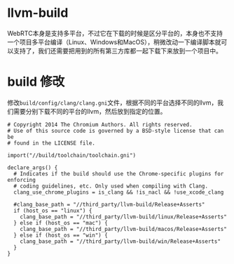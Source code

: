 # llvm-build
WebRTC本身是支持多平台，不过它在下载的时候是区分平台的，本身也不支持一个项目多平台编译（Linux、Windows和MacOS），稍微改动一下编译脚本就可以支持了，我们还需要把用到的所有第三方库都一起下载下来放到一个项目中。

# build 修改
修改`build/config/clang/clang.gni`文件，根据不同的平台选择不同的llvm，我们需要分别下载不同的平台的llvm，然后放到指定的位置。
```shell
# Copyright 2014 The Chromium Authors. All rights reserved.
# Use of this source code is governed by a BSD-style license that can be
# found in the LICENSE file.

import("//build/toolchain/toolchain.gni")

declare_args() {
  # Indicates if the build should use the Chrome-specific plugins for enforcing
  # coding guidelines, etc. Only used when compiling with Clang.
  clang_use_chrome_plugins = is_clang && !is_nacl && !use_xcode_clang

  #clang_base_path = "//third_party/llvm-build/Release+Asserts"
  if (host_os == "linux") {
    clang_base_path = "//third_party/llvm-build/linux/Release+Asserts"
  } else if (host_os == "mac") {
    clang_base_path = "//third_party/llvm-build/macos/Release+Asserts"
  } else if (host_os == "win") {
    clang_base_path = "//third_party/llvm-build/win/Release+Asserts"
  }
}
```
